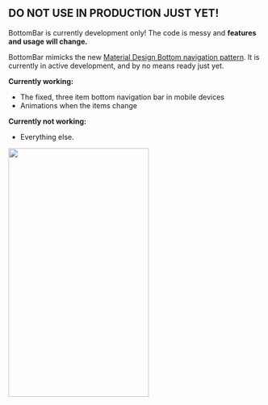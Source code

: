 ## DO NOT USE IN PRODUCTION JUST YET! 
BottomBar is currently development only! The code is messy and **features and usage will change.**

BottomBar mimicks the new [Material Design Bottom navigation pattern](https://www.google.com/design/spec/components/bottom-navigation.html). It is currently in active development, and by no means ready just yet.

**Currently working:**
* The fixed, three item bottom navigation bar in mobile devices
* Animations when the items change

**Currently not working:**
* Everything else.

<img src="https://raw.githubusercontent.com/roughike/BottomBar/master/bottom_bar_screenshot.png" width="278" height="492" />
